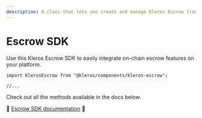 ```yaml
---
description: A class that lets you create and manage Kleros Escrow transactions.
---
```


# Escrow SDK

Use this Kleros Escrow SDK to easily integrate on-chain escrow features on your platform.

```text
import KlerosEscrow from "@kleros/components/kleros-escrow";

//...
```

 Check out all the methods available in the docs below.

📖  [Escrow SDK documentation](https://5fa1b0ad3a9cb90022ca37de-fbcovmppyp.chromatic.com/?path=/story/sdks-klerosescrow--page) 📖 

